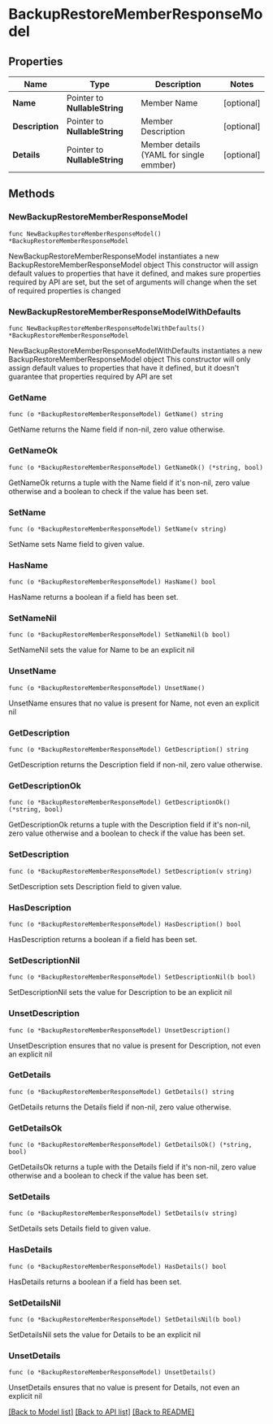 # BackupRestoreMemberResponseModel

## Properties

Name | Type | Description | Notes
------------ | ------------- | ------------- | -------------
**Name** | Pointer to **NullableString** | Member Name | [optional] 
**Description** | Pointer to **NullableString** | Member Description              | [optional] 
**Details** | Pointer to **NullableString** | Member details (YAML for single emmber) | [optional] 

## Methods

### NewBackupRestoreMemberResponseModel

`func NewBackupRestoreMemberResponseModel() *BackupRestoreMemberResponseModel`

NewBackupRestoreMemberResponseModel instantiates a new BackupRestoreMemberResponseModel object
This constructor will assign default values to properties that have it defined,
and makes sure properties required by API are set, but the set of arguments
will change when the set of required properties is changed

### NewBackupRestoreMemberResponseModelWithDefaults

`func NewBackupRestoreMemberResponseModelWithDefaults() *BackupRestoreMemberResponseModel`

NewBackupRestoreMemberResponseModelWithDefaults instantiates a new BackupRestoreMemberResponseModel object
This constructor will only assign default values to properties that have it defined,
but it doesn't guarantee that properties required by API are set

### GetName

`func (o *BackupRestoreMemberResponseModel) GetName() string`

GetName returns the Name field if non-nil, zero value otherwise.

### GetNameOk

`func (o *BackupRestoreMemberResponseModel) GetNameOk() (*string, bool)`

GetNameOk returns a tuple with the Name field if it's non-nil, zero value otherwise
and a boolean to check if the value has been set.

### SetName

`func (o *BackupRestoreMemberResponseModel) SetName(v string)`

SetName sets Name field to given value.

### HasName

`func (o *BackupRestoreMemberResponseModel) HasName() bool`

HasName returns a boolean if a field has been set.

### SetNameNil

`func (o *BackupRestoreMemberResponseModel) SetNameNil(b bool)`

 SetNameNil sets the value for Name to be an explicit nil

### UnsetName
`func (o *BackupRestoreMemberResponseModel) UnsetName()`

UnsetName ensures that no value is present for Name, not even an explicit nil
### GetDescription

`func (o *BackupRestoreMemberResponseModel) GetDescription() string`

GetDescription returns the Description field if non-nil, zero value otherwise.

### GetDescriptionOk

`func (o *BackupRestoreMemberResponseModel) GetDescriptionOk() (*string, bool)`

GetDescriptionOk returns a tuple with the Description field if it's non-nil, zero value otherwise
and a boolean to check if the value has been set.

### SetDescription

`func (o *BackupRestoreMemberResponseModel) SetDescription(v string)`

SetDescription sets Description field to given value.

### HasDescription

`func (o *BackupRestoreMemberResponseModel) HasDescription() bool`

HasDescription returns a boolean if a field has been set.

### SetDescriptionNil

`func (o *BackupRestoreMemberResponseModel) SetDescriptionNil(b bool)`

 SetDescriptionNil sets the value for Description to be an explicit nil

### UnsetDescription
`func (o *BackupRestoreMemberResponseModel) UnsetDescription()`

UnsetDescription ensures that no value is present for Description, not even an explicit nil
### GetDetails

`func (o *BackupRestoreMemberResponseModel) GetDetails() string`

GetDetails returns the Details field if non-nil, zero value otherwise.

### GetDetailsOk

`func (o *BackupRestoreMemberResponseModel) GetDetailsOk() (*string, bool)`

GetDetailsOk returns a tuple with the Details field if it's non-nil, zero value otherwise
and a boolean to check if the value has been set.

### SetDetails

`func (o *BackupRestoreMemberResponseModel) SetDetails(v string)`

SetDetails sets Details field to given value.

### HasDetails

`func (o *BackupRestoreMemberResponseModel) HasDetails() bool`

HasDetails returns a boolean if a field has been set.

### SetDetailsNil

`func (o *BackupRestoreMemberResponseModel) SetDetailsNil(b bool)`

 SetDetailsNil sets the value for Details to be an explicit nil

### UnsetDetails
`func (o *BackupRestoreMemberResponseModel) UnsetDetails()`

UnsetDetails ensures that no value is present for Details, not even an explicit nil

[[Back to Model list]](../README.md#documentation-for-models) [[Back to API list]](../README.md#documentation-for-api-endpoints) [[Back to README]](../README.md)


